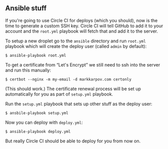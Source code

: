 ## Ansible stuff

If you're going to use Circle CI for deploys (which you should), now is the
time to generate a custom SSH key. Circle CI will tell GitHub to add it to
your account and the `root.yml` playbook will fetch that and add it to the
server.

To setup a new droplet go to the `ansible` directory and run `root.yml`
playbook which will create the deploy user (called `admin` by default):

```
$ ansible-playbook root.yml
```

To get a certificate from “Let's Encrypt” we still need to ssh into the
server and run this manually:

```
$ certbot --nginx -m my-email -d markkarpov.com certonly
```

(This should work.) The certificate renewal process will be set up
automatically for you as part of `setup.yml` playbook.

Run the `setup.yml` playbook that sets up other stuff as the deploy user:

```
$ ansbile-playbook setup.yml
```

Now you can deploy with `deploy.yml`:

```
$ ansible-playbook deploy.yml
```

But really Circle CI should be able to deploy for you from now on.
